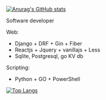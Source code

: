 [![Anurag's GitHub stats](https://github-readme-stats.vercel.app/api?username=MiqueasAguirreANX&show_icons=true&count_private=true&theme=tokyonight&hide=contribs,issues)](https://github.com/anuraghazra/github-readme-stats)

Software developer

Web: 
  * Django + DRF + Gin + Fiber
  * Reactjs + Jquery + vanillajs + Less 
  * Sqlite, Postgresql, go KV db


Scripting:
  * Python + GO + PowerShell

[![Top Langs](https://github-readme-stats.vercel.app/api/top-langs/?username=MiqueasAguirreANX)](https://github.com/anuraghazra/github-readme-stats)
